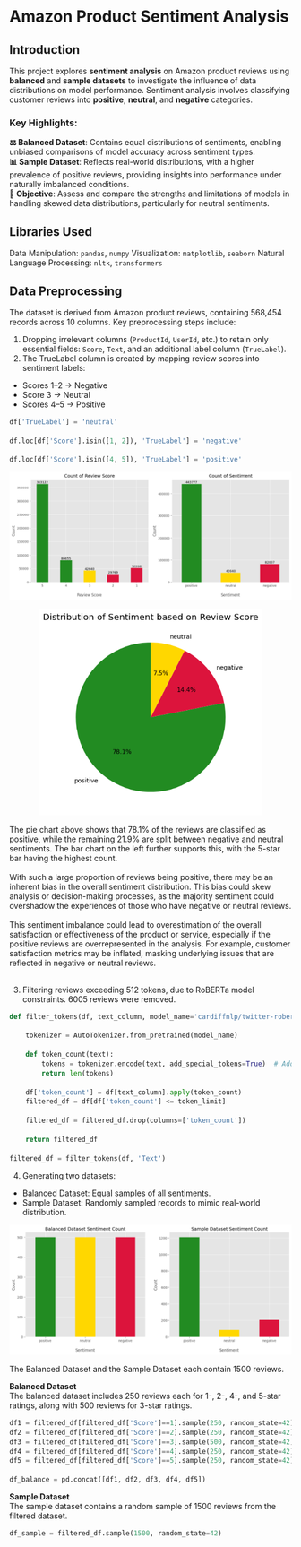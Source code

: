 # Amazon Product Sentiment Analysis
## Introduction
This project explores **sentiment analysis** on Amazon product reviews using **balanced** and **sample datasets** to investigate the influence of data distributions on model performance. Sentiment analysis involves classifying customer reviews into **positive**, **neutral**, and **negative** categories.

### Key Highlights:
**⚖️ Balanced Dataset**: Contains equal distributions of sentiments, enabling unbiased comparisons of model accuracy across sentiment types.<br>
**📊 Sample Dataset**: Reflects real-world distributions, with a higher prevalence of positive reviews, providing insights into performance under naturally imbalanced conditions.<br>
**📍 Objective**: Assess and compare the strengths and limitations of models in handling skewed data distributions, particularly for neutral sentiments.<br>

## Libraries Used
Data Manipulation: `pandas`, `numpy`
Visualization: `matplotlib`, `seaborn`
Natural Language Processing: `nltk`, `transformers`

## Data Preprocessing
The dataset is derived from Amazon product reviews, containing 568,454 records across 10 columns. Key preprocessing steps include:

1. Dropping irrelevant columns (`ProductId`, `UserId`, etc.) to retain only essential fields: `Score`, `Text`, and an additional label column (`TrueLabel`).<br>
2. The TrueLabel column is created by mapping review scores into sentiment labels:
* Scores 1–2 → Negative
* Score 3 → Neutral
* Scores 4–5 → Positive
```python
df['TrueLabel'] = 'neutral'

df.loc[df['Score'].isin([1, 2]), 'TrueLabel'] = 'negative'

df.loc[df['Score'].isin([4, 5]), 'TrueLabel'] = 'positive'
```
![Count of Review Scores](images/score_vs_sentiment.png)

<p align="center">
  <img src="images/pie_chart.png" alt="Image" width="400">
</p>

The pie chart above shows that 78.1% of the reviews are classified as positive, while the remaining 21.9% are split between negative and neutral sentiments. The bar chart on the left further supports this, with the 5-star bar having the highest count.<br><br>
With such a large proportion of reviews being positive, there may be an inherent bias in the overall sentiment distribution. This bias could skew analysis or decision-making processes, as the majority sentiment could overshadow the experiences of those who have negative or neutral reviews.<br><br>
This sentiment imbalance could lead to overestimation of the overall satisfaction or effectiveness of the product or service, especially if the positive reviews are overrepresented in the analysis. For example, customer satisfaction metrics may be inflated, masking underlying issues that are reflected in negative or neutral reviews.<br><br>


3. Filtering reviews exceeding 512 tokens, due to RoBERTa model constraints. 6005 reviews were removed.<br>

```python
def filter_tokens(df, text_column, model_name='cardiffnlp/twitter-roberta-base-sentiment', token_limit=512):

    tokenizer = AutoTokenizer.from_pretrained(model_name)

    def token_count(text):
        tokens = tokenizer.encode(text, add_special_tokens=True)  # Add special tokens for the model
        return len(tokens)

    df['token_count'] = df[text_column].apply(token_count)
    filtered_df = df[df['token_count'] <= token_limit]

    filtered_df = filtered_df.drop(columns=['token_count'])

    return filtered_df

filtered_df = filter_tokens(df, 'Text')
```
    
4. Generating two datasets:
* Balanced Dataset: Equal samples of all sentiments.
* Sample Dataset: Randomly sampled records to mimic real-world distribution.<br>

![Count of Review Scores (Sample)](images/balance_sample_charts.png)

The Balanced Dataset and the Sample Dataset each contain 1500 reviews.<br>

**Balanced Dataset**<br>
The balanced dataset includes 250 reviews each for 1-, 2-, 4-, and 5-star ratings, along with 500 reviews for 3-star ratings.
```python
df1 = filtered_df[filtered_df['Score']==1].sample(250, random_state=42)
df2 = filtered_df[filtered_df['Score']==2].sample(250, random_state=42)
df3 = filtered_df[filtered_df['Score']==3].sample(500, random_state=42)
df4 = filtered_df[filtered_df['Score']==4].sample(250, random_state=42)
df5 = filtered_df[filtered_df['Score']==5].sample(250, random_state=42)

df_balance = pd.concat([df1, df2, df3, df4, df5])
```

**Sample Dataset**<br>
The sample dataset contains a random sample of 1500 reviews from the filtered dataset. <br>
```python
df_sample = filtered_df.sample(1500, random_state=42)
```



